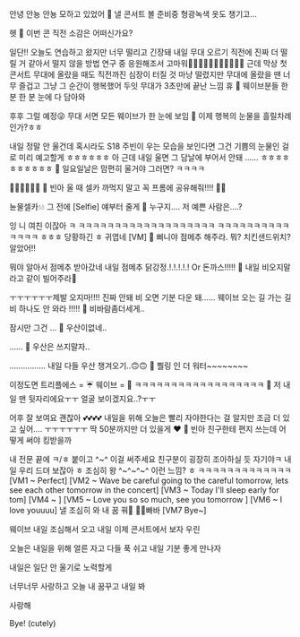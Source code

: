 안녕
안뇽
안뇽
모하고 있었어
🌊 낼 콘서트 볼 준비중 형광녹색 옷도 챙기고...

헷
🌊 이번 콘 직전 소감은 어떠신가요?

일단!!
오늘도 연습하고 왔지만
너무 떨리고 긴장돼
내일 무대 오르기 직전에 진짜 더 떨릴 거 같아서
떨지 않을 방법 연구 중
응원해조서 고마워🥹🫶🏻🫶🏻🫶🏻🫶🏻🫶🏻
근데 막상
첫 콘서트 무대에 올랐을 때도
직전까진 심장이 터질 것 마냥 떨렸지만
무대에 올랐을 땐 너무 즐겁고
그냥 그 순간이 행복했어
두잇 무대가 3초만에
끝난 느낌
휴
🌊 웨이브분들 한 분 한 분 눈에 다 담아와

후후 그럴 예정😜
무대 서면 모든 웨이브가
한 눈에 보임
🌊 이제 행복의 눈물을 흘릴차례인가?ㅎㅎ

내일
정말 안 울건데
혹시라도
S18 주빈이
우는 모습을 보인다면
그건 기쁨의 눈물인 걸로
미리 예고할게 ㅎㅎㅎㅎㅎㅎ
아 근데 내일 울면
그 담날에 부어서 안돼
……
ㅎㅎㅎㅎㅎㅎㅎㅎㅎㅎ
🌊 일요일날은 맘편히 울거야 그러면? ㅋㅋㅋㅋ

🤷🏻‍♀️🤷🏻‍♀️
🌊 빈아 울 때 셀카 까먹지 말고 꼭 프롬에 공유해줘!!!! 🫶🏻

뉸물셀카💧💧
그 전에
[Selfie]
얘부터 줄게
🌊 누구지.... 저 예쁜 사람은....?

잉
니 여친
이잖아
ㅋ
ㅋㅋㅋㅋㅋㅋㅋㅋㅋㅋㅋㅋㅋㅋㅋㅋㅋㅋㅋ
ㅋㅋㅋㅋㅋㅋㅋㅋㅋㅋㅋㅋㅋㅋ ㅎㅎㅎ
당황하긴
ㅎ
귀엽네
[VM]
🌊 삐니야 점메추 해주라. 뭐? 치킨샌드위치? 알았어!!

뭐야
알아서 점메추 받아갔네
내일
점메추
닭강정.!.!.!.!.!
Or
돈까스!!!!!
🌊 내일 비오지말라고 같이 빌어주라🙏

ㅜㅜㅜㅜㅜㅜ제발 오지마!!!!
진짜 안돼
비 오면
기분 다운 돼……
웨이브 오는 길 가는 길
비 하나도 안 와라
!!!!!
🌊 비바람좀더세게..

잠시만
그건
…
🌊 우산이없네..

……
🌊 우산은 쓰지말자..

…………….
내일 다들 우산 챙겨오기..🙃🙃
🌊 뿰링 인 더 워터~~~~~~~~

이정도면
트리플에스 = ☔️
웨이브 = 🌊
ㅋㅋㅋㅋㅋㅋㅋㅋㅋㅋㅋㅋㅋㅋㅋㅋㅋㅋ
🌊 저 내일 맨 뒷자리에요ㅜㅜ 얼굴 보이겠지요..?ㅜㅜ

어후 잘 보여요 괜찮아
💕💕💕💕
내일을 위해
오늘은 빨리 자야한다는 걸 알지만
조금 더 있고 싶어….
ㅜㅜㅜㅜㅜㅜ
딱 50분까지만
더 있을게
❤️
🌊 빈아 친구한테 편지 쓰는데 어떻게 써야 킹받을까

내 전문
끝에 ㅋ/ㅎ 붙이고
^~^ 이걸 써주세요
친구분이 굉장히 조아하실 듯
자기야ㅋ
내일 우리 드뎌 보잖아 ㅎ
조심히 왕 ^~^~^~^
이런 느낌?
ㅎ
ㅋㅋㅋㅋㅋㅋㅋㅋㅋㅋㅋㅋㅋ
[VM1 ~ Perfect]
[VM2 ~ Wave be careful going to the careful tomorrow, lets see each other tomorrow in the concert]
[VM3 ~ Today I'll sleep early for tom]
[VM4 ~ ]
[VM5 ~ Love you so so much, see you tomorrow ]
[VM6 ~ I love youuuu]
낼 조심히 와
내 꿈 꿔🤍
🫶🏻빠바
[VM7 Bye~]



웨이브 내일 조심해서 오고 내일 이제 콘서트에서 보자 우린

오늘은 내일을 위해 얼른 자고 다들 푹 쉬고 내일 기분 좋게 만나자

내일은 일단 안 울기로 노력할게

너무너무 사랑하고 오늘 내 꿈꾸고 내일 봐

사랑해

Bye! (cutely)






